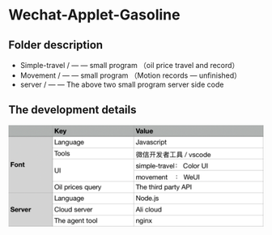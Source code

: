 # Wechat-Applet-Gasoline
## Folder description

- Simple-travel /  — —  small program （oil price travel and record）
- Movement /      — —  small program （Motion records — unfinished）
- server /              — —  The above two small program server side code



## The development details
![image](https://github.com/ShyGodB/Pictures/blob/master/wechat-pic/intrasction.png)


